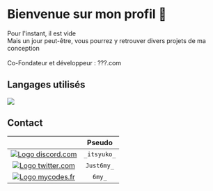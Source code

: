 <h1> Bienvenue sur mon profil 👋</h1>
Pour l'instant, il est vide</br>
Mais un jour peut-être, vous pourrez y retrouver divers projets de ma conception<br><br>
Co-Fondateur et développeur : ???.com


<h2>Langages utilisés</h2>

<img src= "https://skillicons.dev/icons?i=html,css,java,javascript">

<h2>Contact</h2>

|                                                                                                                                 |   Pseudo   |
:--------------------------------------------------------------------------------------------------------------------------------:|:----------:|
|<a href="https://discord.com/app" target="_blank"> <img src="https://skillicons.dev/icons?i=discord" alt="Logo discord.com"> </a>| `_itsyuko_` |
|<a href="https://twitter.com" target="_blank"> <img src="https://skillicons.dev/icons?i=twitter" alt="Logo twitter.com"> </a>| `Just6my_` |
|<a href="https://mycodes.fr/" target="_blank"> <img src="https://skillicons.dev/icons?i=rocket" alt="Logo mycodes.fr"> </a>| `6my_` |
